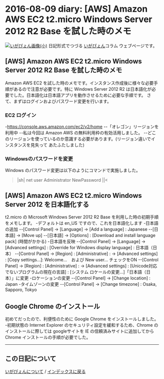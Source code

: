 2016-08-09 diary: [AWS] Amazon AWS EC2 t2.micro Windows Server 2012 R2 Base を試した時のメモ
=====================================================================================================
[![いがぴょん画像(小)](https://igapyon.github.io/diary/images/iga200306s.jpg "いがぴょん")](https://igapyon.github.io/diary/memo/memoigapyon.html) 日記形式でつづる [いがぴょん](https://igapyon.github.io/diary/memo/memoigapyon.html)コラム ウェブページです。

## [AWS] Amazon AWS EC2 t2.micro Windows Server 2012 R2 Base を試した時のメモ

Amazon AWS EC2 を試した時のメモです。インスタンス作成後に様々な必要手順があるので注意が必要です。特に Windows Server 2012 R2 は日本語化が必要でした。日本語化は日本語アプリを動作させるために必要な手順です。
さて、まずはログインおよびパスワード変更を行います。


### EC2 ログイン

-https://console.aws.amazon.com/ec2/v2/home
--「オレゴン」リージョンを利用中
--私は今回は Amazon AWS の無料利用枠の有効活用しました。
--どこのリージョンを使っているのか意識する必要があります。(リージョン違いでインスタンスを見失って あたふたしました)


### Windowsのパスワードを変更

Windows のパスワード変更は以下のようにコマンドで実施しました。
>|sh|
net user Administrator NewPassword
||<


## [AWS] Amazon AWS EC2 t2.micro Windows Server 2012 を日本語化する

t2.micro の Microsoft Windows Server 2012 R2 Base を利用した時の初期手順をメモします。
-デフォルトは en_US ですので、これを日本語化します
-日本語の追加
--[Control Panel] -> [Language] -> [Add a language] : Japanese
--[日本語] -> [Move up]
--[日本語] -> [Options] : [Download and install language pack] (時間がかかる)
-日本語を反映
--[Control Panel] -> [Language] -> [Advanced settings] : [Override for Windows display language] : 日本語（日本）
--[Control Panel] -> [Region] : [Administrative] : -> [Advanced settings] : [Copy settings...]: Welcome...　および New user... チェックをON
--[Control Panel] -> [Region] : [Administrative] : -> [Advanced settings] : [Unicode対応でないプログラムの現在の言語] : [システム ロケールの変更...]「日本語（日本）」に変更
-ロケーションの変更
--[Control Panel] -> [Change location] : Japan
-タイムゾーンの変更
--[Control Panel] -> [Change timezone] : Osaka, Sapporo, Tokyo


## Google Chrome のインストール

初めてだったので、利便性のために Google Chrome をインストールしました。
-初期状態の Internet Explorer のセキュリティ設定を緩和するため、Chrome のインストールに際しては googleサイトを IE の信頼済みサイトに追加してから Chrome インストールの手順が必要でした。



----------------------------------------------------------------------------------------------------

## この日記について
[いがぴょんについて](http://www.igapyon.jp/igapyon/diary/memo/memoigapyon.html) / [インデックスに戻る](https://igapyon.github.io/diary/idxall.html)
